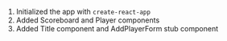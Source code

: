 
1. Initialized the app with `create-react-app`
2. Added Scoreboard and Player components
3. Added Title component and AddPlayerForm stub component

